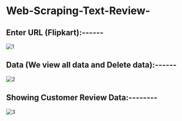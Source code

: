 # Web-Scraping-Text-Review-







## Enter URL (Flipkart):------

![1](https://user-images.githubusercontent.com/67157274/116702598-e84f1080-a9e6-11eb-9141-a63956c29c97.png)











## Data (We view all data and Delete data):------

![2](https://user-images.githubusercontent.com/67157274/116702763-23514400-a9e7-11eb-931f-de84109b6b03.png)











## Showing Customer Review Data:--------

![3](https://user-images.githubusercontent.com/67157274/116702889-3f54e580-a9e7-11eb-9ec7-79ffb6000f40.png)
